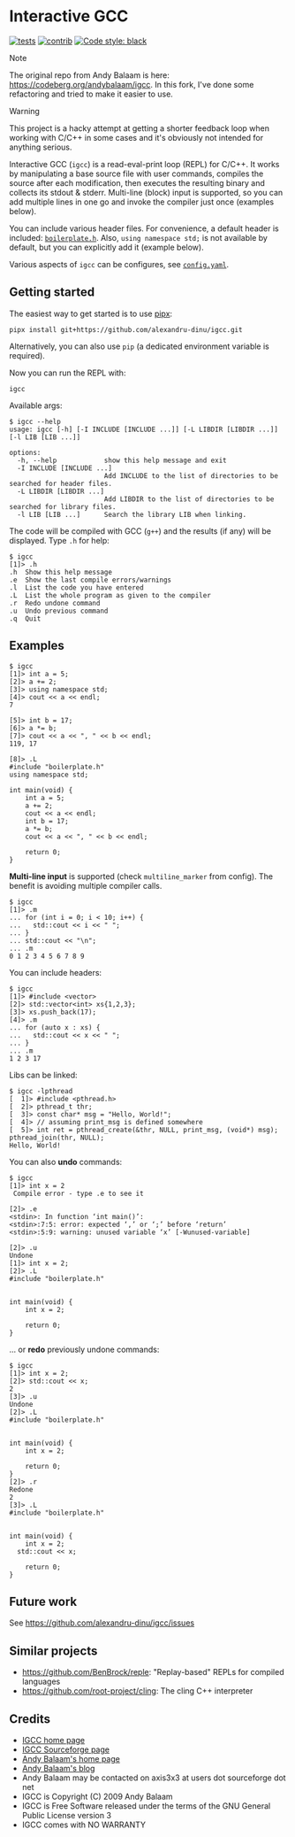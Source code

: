# Interactive GCC

[![tests](https://github.com/alexandru-dinu/igcc/actions/workflows/main.yml/badge.svg)](https://github.com/alexandru-dinu/igcc/actions/workflows/main.yml)
[![contrib](https://img.shields.io/badge/contributions-welcome-brightgreen.svg?style=flat)](https://github.com/alexandru-dinu/igcc/issues)
[![Code style: black](https://img.shields.io/badge/code%20style-black-000000.svg)](https://github.com/psf/black)

> [!NOTE]
> The original repo from Andy Balaam is here: https://codeberg.org/andybalaam/igcc.
> In this fork, I've done some refactoring and tried to make it easier to use.

> [!WARNING]
> This project is a hacky attempt at getting a shorter feedback loop when working with C/C++ in some cases and it's obviously not intended for anything serious.

Interactive GCC (`igcc`) is a read-eval-print loop (REPL) for C/C++. It works by manipulating a base source file with user commands, compiles the source after each modification, then executes the resulting binary and collects its stdout & stderr.
Multi-line (block) input is supported, so you can add multiple lines in one go and invoke the compiler just once (examples below).

You can include various header files. For convenience, a default header is included: [`boilerplate.h`](https://github.com/alexandru-dinu/igcc/blob/main/igcc/assets/boilerplate.h). Also, `using namespace std;` is not available by default, but you can explicitly add it (example below).

Various aspects of `igcc` can be configures, see [`config.yaml`](https://github.com/alexandru-dinu/igcc/blob/main/igcc/assets/config.yaml).

## Getting started
The easiest way to get started is to use [pipx](https://pipx.pypa.io/stable/):
```
pipx install git+https://github.com/alexandru-dinu/igcc.git
```
Alternatively, you can also use `pip` (a dedicated environment variable is required).

Now you can run the REPL with:
```
igcc
```

Available args:
```
$ igcc --help
usage: igcc [-h] [-I INCLUDE [INCLUDE ...]] [-L LIBDIR [LIBDIR ...]] [-l LIB [LIB ...]]

options:
  -h, --help            show this help message and exit
  -I INCLUDE [INCLUDE ...]
                        Add INCLUDE to the list of directories to be searched for header files.
  -L LIBDIR [LIBDIR ...]
                        Add LIBDIR to the list of directories to be searched for library files.
  -l LIB [LIB ...]      Search the library LIB when linking.
```

The code will be compiled with GCC (`g++`) and the results (if any) will be displayed.
Type `.h` for help:

```
$ igcc
[1]> .h
.h  Show this help message
.e  Show the last compile errors/warnings
.l  List the code you have entered
.L  List the whole program as given to the compiler
.r  Redo undone command
.u  Undo previous command
.q  Quit
```

## Examples
```
$ igcc
[1]> int a = 5;
[2]> a += 2;
[3]> using namespace std;
[4]> cout << a << endl;
7

[5]> int b = 17;
[6]> a *= b;
[7]> cout << a << ", " << b << endl;
119, 17

[8]> .L
#include "boilerplate.h"
using namespace std;

int main(void) {
    int a = 5;
    a += 2;
    cout << a << endl;
    int b = 17;
    a *= b;
    cout << a << ", " << b << endl;

    return 0;
}
```

**Multi-line input** is supported (check `multiline_marker` from config). The benefit is avoiding multiple compiler calls.
```
$ igcc
[1]> .m
... for (int i = 0; i < 10; i++) {
...   std::cout << i << " ";
... }
... std::cout << "\n";
... .m
0 1 2 3 4 5 6 7 8 9
```

You can include headers:
```
$ igcc
[1]> #include <vector>
[2]> std::vector<int> xs{1,2,3};
[3]> xs.push_back(17);
[4]> .m
... for (auto x : xs) {
...   std::cout << x << " ";
... }
... .m
1 2 3 17
```

Libs can be linked:
```
$ igcc -lpthread
[  1]> #include <pthread.h>
[  2]> pthread_t thr;
[  3]> const char* msg = "Hello, World!";
[  4]> // assuming print_msg is defined somewhere
[  5]> int ret = pthread_create(&thr, NULL, print_msg, (void*) msg); pthread_join(thr, NULL);
Hello, World!
```

You can also **undo** commands:
```
$ igcc
[1]> int x = 2
 Compile error - type .e to see it

[2]> .e
<stdin>: In function ‘int main()’:
<stdin>:7:5: error: expected ‘,’ or ‘;’ before ‘return’
<stdin>:5:9: warning: unused variable ‘x’ [-Wunused-variable]

[2]> .u
Undone
[1]> int x = 2;
[2]> .L
#include "boilerplate.h"


int main(void) {
    int x = 2;

    return 0;
}
```

... or **redo** previously undone commands:
```
$ igcc
[1]> int x = 2;
[2]> std::cout << x;
2
[3]> .u
Undone
[2]> .L
#include "boilerplate.h"


int main(void) {
    int x = 2;

    return 0;
}
[2]> .r
Redone
2
[3]> .L
#include "boilerplate.h"


int main(void) {
    int x = 2;
  std::cout << x;

    return 0;
}
```

## Future work
See https://github.com/alexandru-dinu/igcc/issues

## Similar projects
- https://github.com/BenBrock/reple: "Replay-based" REPLs for compiled languages
- https://github.com/root-project/cling: The cling C++ interpreter


## Credits
- [IGCC home page](http://www.artificialworlds.net/wiki/IGCC/IGCC)
- [IGCC Sourceforge page](http://sourceforge.net/projects/igcc/)
- [Andy Balaam's home page](http://www.artificialworlds.net)
- [Andy Balaam's blog](http://www.artificialworlds.net/blog)
- Andy Balaam may be contacted on axis3x3 at users dot sourceforge dot net
- IGCC is Copyright (C) 2009 Andy Balaam
- IGCC is Free Software released under the terms of the GNU General Public License version 3
- IGCC comes with NO WARRANTY

